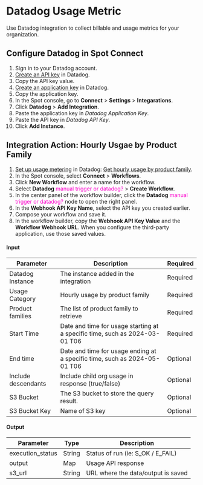 <meta name="robots" content="noindex">

# Datadog Usage Metric

Use Datadog integration to collect billable and usage metrics for your organization.

## Configure Datadog in Spot Connect

1. Sign in to your Datadog account.
2. [Create an API key](https://docs.datadoghq.com/account_management/api-app-keys/#add-an-api-key-or-client-token) in Datadog.
3. Copy the API key value.
4. [Create an application key](https://docs.datadoghq.com/account_management/api-app-keys/#add-application-keys) in Datadog.
5. Copy the application key.
6. In the Spot console, go to **Connect** > **Settings** > **Integarations**.
7. Click  **Datadog** > **Add Integration**.
8. Paste the application key in <i>Datadog Application Key</i>.
9. Paste the API key in <i>Datadog API Key</i>.
11. Click **Add Instance**.

##  Integration Action: Hourly Usgae by Product Family

1. [Set up usage metering](https://docs.datadoghq.com/api/latest/scopes/#:~:text=Get%20user%20memberships-,Usage%20Metering,-SCOPE%20NAME) in Datadog: [Get hourly usage by product family](https://docs.datadoghq.com/api/latest/usage-metering/#get-hourly-usage-by-product-family).
2. In the Spot console, select **Connect** > **Workflows**.
3. Click **New Workflow** and enter a name for the workflow.
4. Select **Datadog** <font color="#FC01CC">manual trigger or datadog?</font> > **Create Workflow**.
5. In the center panel of the workflow builder, click the **Datadog** <font color="#FC01CC">manual trigger or datadog?</font> node to open the right panel.
6. In the **Webhook API Key Name**, select the API key you created earlier.  
7. Compose your workflow and save it.
8. In the workflow builder, copy the **Webhook API Key Value** and the **Workflow Webhook URL**. When you configure the third-party application, use those saved values.

#### Input

| Parameter           | Description                                                                  | Required  |
|---------------------|------------------------------------------------------------------------------|-----------|
| Datadog Instance    | The instance added in the integration                                        | Required  |
| Usage Category      | Hourly usage by product family                                               | Required  |
| Product families    | The list of product family to retrieve                                       | Required  |
| Start Time          | Date and time for usage starting at a specific time, such as 2024-03-01 T06  | Required  |
| End time            | Date and time for usage ending at a specific time, such as 2024-05-01 T06    | Optional  |
| Include descendants | Include child org usage in response (true/false)                             | Optional  |
| S3 Bucket           | The S3 bucket to store the query result.                                     | Optional  |
| S3 Bucket Key       | Name of S3 key                                                               | Optional  |


#### Output

| Parameter        | Type   | Description                         |
|------------------|--------|-------------------------------------|
| execution_status | String | Status of run (ie: S_OK / E_FAIL)   |
| output           | Map    | Usage API response                  |
| s3_url           | String | URL where the data/output is saved  |

